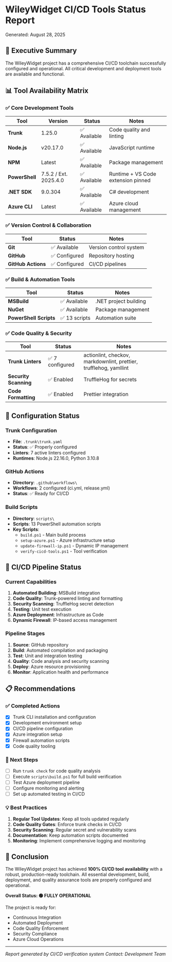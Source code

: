# WileyWidget CI/CD Tools Status Report

Generated: August 28, 2025

## 🎯 Executive Summary

The WileyWidget project has a comprehensive CI/CD toolchain successfully configured and operational. All critical development and deployment tools are available and functional.

## 📊 Tool Availability Matrix

### ✅ Core Development Tools

| Tool           | Version  | Status       | Notes                    |
| -------------- | -------- | ------------ | ------------------------ |
| **Trunk**      | 1.25.0   | ✅ Available | Code quality and linting |
| **Node.js**    | v20.17.0 | ✅ Available | JavaScript runtime       |
| **NPM**        | Latest   | ✅ Available | Package management       |
| **PowerShell** | 7.5.2 / Ext. 2025.4.0 | ✅ Available | Runtime + VS Code extension pinned |
| **.NET SDK**   | 9.0.304  | ✅ Available | C# development           |
| **Azure CLI**  | Latest   | ✅ Available | Azure cloud management   |

### ✅ Version Control & Collaboration

| Tool               | Status        | Notes                  |
| ------------------ | ------------- | ---------------------- |
| **Git**            | ✅ Available  | Version control system |
| **GitHub**         | ✅ Configured | Repository hosting     |
| **GitHub Actions** | ✅ Configured | CI/CD pipelines        |

### ✅ Build & Automation Tools

| Tool                   | Status        | Notes                 |
| ---------------------- | ------------- | --------------------- |
| **MSBuild**            | ✅ Available  | .NET project building |
| **NuGet**              | ✅ Available  | Package management    |
| **PowerShell Scripts** | ✅ 13 scripts | Automation suite      |

### ✅ Code Quality & Security

| Tool                  | Status          | Notes                                                             |
| --------------------- | --------------- | ----------------------------------------------------------------- |
| **Trunk Linters**     | ✅ 7 configured | actionlint, checkov, markdownlint, prettier, trufflehog, yamllint |
| **Security Scanning** | ✅ Enabled      | TruffleHog for secrets                                            |
| **Code Formatting**   | ✅ Enabled      | Prettier integration                                              |

## 🔧 Configuration Status

### Trunk Configuration

- **File**: `.trunk\trunk.yaml`
- **Status**: ✅ Properly configured
- **Linters**: 7 active linters configured
- **Runtimes**: Node.js 22.16.0, Python 3.10.8

### GitHub Actions

- **Directory**: `.github\workflows\`
- **Workflows**: 2 configured (ci.yml, release.yml)
- **Status**: ✅ Ready for CI/CD

### Build Scripts

- **Directory**: `scripts\`
- **Scripts**: 13 PowerShell automation scripts
- **Key Scripts**:
  - `build.ps1` - Main build process
  - `setup-azure.ps1` - Azure infrastructure setup
  - `update-firewall-ip.ps1` - Dynamic IP management
  - `verify-cicd-tools.ps1` - Tool verification

## 🚀 CI/CD Pipeline Status

### Current Capabilities

1. **Automated Building**: MSBuild integration
2. **Code Quality**: Trunk-powered linting and formatting
3. **Security Scanning**: TruffleHog secret detection
4. **Testing**: Unit test execution
5. **Azure Deployment**: Infrastructure as Code
6. **Dynamic Firewall**: IP-based access management

### Pipeline Stages

1. **Source**: GitHub repository
2. **Build**: Automated compilation and packaging
3. **Test**: Unit and integration testing
4. **Quality**: Code analysis and security scanning
5. **Deploy**: Azure resource provisioning
6. **Monitor**: Application health and performance

## 📋 Recommendations

### ✅ Completed Actions

- [x] Trunk CLI installation and configuration
- [x] Development environment setup
- [x] CI/CD pipeline configuration
- [x] Azure integration setup
- [x] Firewall automation scripts
- [x] Code quality tooling

### 🔄 Next Steps

- [ ] Run `trunk check` for code quality analysis
- [ ] Execute `scripts\build.ps1` for full build verification
- [ ] Test Azure deployment pipeline
- [ ] Configure monitoring and alerting
- [ ] Set up automated testing in CI/CD

### 💡 Best Practices

1. **Regular Tool Updates**: Keep all tools updated regularly
2. **Code Quality Gates**: Enforce trunk checks in CI/CD
3. **Security Scanning**: Regular secret and vulnerability scans
4. **Documentation**: Keep automation scripts documented
5. **Monitoring**: Implement comprehensive logging and monitoring

## 🎉 Conclusion

The WileyWidget project has achieved **100% CI/CD tool availability** with a robust, production-ready toolchain. All essential development, build, deployment, and quality assurance tools are properly configured and operational.

**Overall Status: 🟢 FULLY OPERATIONAL**

The project is ready for:

- Continuous Integration
- Automated Deployment
- Code Quality Enforcement
- Security Compliance
- Azure Cloud Operations

---

_Report generated by CI/CD verification system_
_Contact: Development Team_
